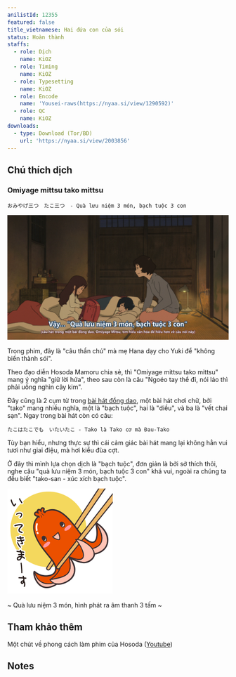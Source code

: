 ```yaml
---
anilistId: 12355
featured: false
title_vietnamese: Hai đứa con của sói
status: Hoàn thành
staffs:
  - role: Dịch
    name: KiOZ
  - role: Timing
    name: KiOZ
  - role: Typesetting
    name: KiOZ
  - role: Encode
    name: 'Yousei-raws(https://nyaa.si/view/1290592)'
  - role: QC
    name: KiOZ
downloads:
  - type: Download (Tor/BD)
    url: 'https://nyaa.si/view/2003856'
---
```

## Chú thích dịch

### Omiyage mittsu tako mittsu

    おみやげ三つ　たこ三つ　- Quà lưu niệm 3 món, bạch tuộc 3 con

![miitsu](mittsu-main.png)

Trong phim, đây là "câu thần chú" mà mẹ Hana dạy cho Yuki để "không biến thành sói".

Theo đạo diễn Hosoda Mamoru chia sẻ, thì "Omiyage mittsu tako mittsu" mang ý nghĩa "giữ lời hứa", theo sau còn là câu "Ngoéo tay thề đi, nói láo thì phải uống nghìn cây kim".

Đây cũng là 2 cụm từ trong [bài hát đồng dao](https://youtu.be/nOEjVY8rHE8), một bài hát chơi chữ, bởi "tako" mang nhiều nghĩa, một là "bạch tuộc", hai là "diều", và ba là "vết chai sạn". Ngay trong bài hát còn có câu: 

    たこはたこでも　いたいたこ - Tako là Tako cơ mà Đau-Tako

Tùy bạn hiểu, nhưng thực sự thì cái cảm giác bài hát mang lại không hẳn vui tươi như giai điệu, mà hơi kiểu đùa cợt.

Ở đây thì mình lựa chọn dịch là "bạch tuộc", đơn giản là bởi sở thích thôi, nghe câu "quà lưu niệm 3 món, bạch tuộc 3 con" khá vui, ngoài ra chúng ta đều biết "tako-san - xúc xích bạch tuộc".

![](tako.png)

~ Quà lưu niệm 3 món, hình phát ra âm thanh 3 tấm ~




## Tham khảo thêm

Một chút về phong cách làm phim của Hosoda ([Youtube](https://www.youtube.com/watch?v=HYcLFVt5uSo&list=PLCXF1KKmIrNMR4VxIy6cNeA-wz2a39kJt&ab_channel=Furin))

## Notes

